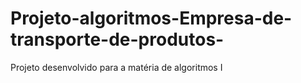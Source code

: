 # Projeto-algoritmos-Empresa-de-transporte-de-produtos-
Projeto desenvolvido para a matéria de algoritmos I
